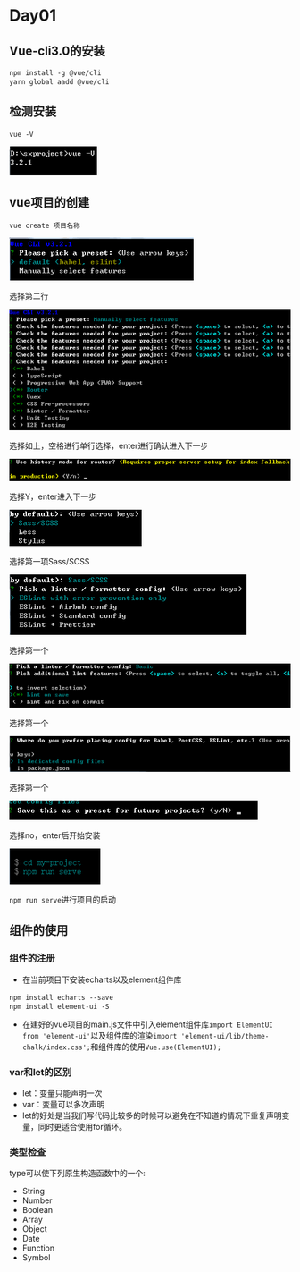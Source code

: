 # Day01
## Vue-cli3.0的安装
```
npm install -g @vue/cli
yarn global aadd @vue/cli
```

## 检测安装
`vue -V`

![](./note-picture/vue02.png)

## vue项目的创建
`vue create 项目名称`

![](./note-picture/vue01.png)

选择第二行

![](./note-picture/vue03.png)

选择如上，空格进行单行选择，enter进行确认进入下一步

![](./note-picture/vue04.png)

选择Y，enter进入下一步

![](./note-picture/vue05.png)

选择第一项Sass/SCSS

![](./note-picture/vue06.png)

选择第一个

![](./note-picture/vue07.png)

选择第一个

![](./note-picture/vue08.png)

选择第一个

![](./note-picture/vue09.png)

选择no，enter后开始安装

![](./note-picture/vue10.png)

`npm run serve`进行项目的启动

## 组件的使用
### 组件的注册
* 在当前项目下安装echarts以及element组件库
```
npm install echarts --save
npm install element-ui -S
```
* 在建好的vue项目的main.js文件中引入element组件库`import ElementUI from 'element-ui'`以及组件库的渲染`import 'element-ui/lib/theme-chalk/index.css';`和组件库的使用`Vue.use(ElementUI);`
### var和let的区别
* let：变量只能声明一次
* var：变量可以多次声明
* let的好处是当我们写代码比较多的时候可以避免在不知道的情况下重复声明变量，同时更适合使用for循环。
### 类型检查
type可以使下列原生构造函数中的一个:
* String
* Number
* Boolean
* Array
* Object
* Date
* Function
* Symbol
